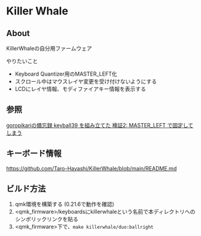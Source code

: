 # Killer Whale


## About

KillerWhaleの自分用ファームウェア

やりたいこと

* Keyboard Quantizer用のMASTER\_LEFT化
* スクロール中はマウスレイヤ変更を受け付けないようにする
* LCDにレイヤ情報、モディファイアキー情報を表示する

## 参照

[goropikariの備忘録 keyball39 を組み立てた 検証2: MASTER_LEFT で固定してしまう](https://goropikari.hatenablog.com/entry/keyball39_build_log#検証2-MASTER_LEFT-で固定してしまう)

## キーボード情報

<https://github.com/Taro-Hayashi/KillerWhale/blob/main/README.md>

## ビルド方法

1. qmk環境を構築する (0.21.6で動作を確認)
2. <qmk\_firmware>/keyboardsにkillerwhaleという名前で本ディレクトリへのシンボリックリンクを貼る
3. <qmk\_firmware>下で、`make killerwhale/duo:ballright`

